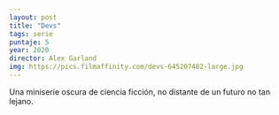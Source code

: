 ```yaml
---
layout: post
title: "Devs"
tags: serie
puntaje: 5
year: 2020
director: Alex Garland
img: https://pics.filmaffinity.com/devs-645207482-large.jpg
---
```


Una miniserie oscura de ciencia ficción, no distante de un futuro no tan lejano.
